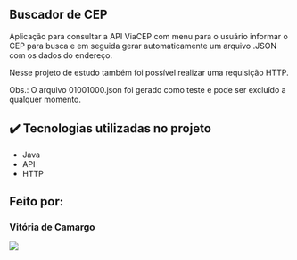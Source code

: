 ## Buscador de CEP

Aplicação para consultar a API ViaCEP com menu para o usuário informar o CEP para busca e em seguida gerar automaticamente um arquivo .JSON com os dados do endereço.

Nesse projeto de estudo também foi possível realizar uma requisição HTTP.

Obs.: O arquivo 01001000.json foi gerado como teste e pode ser excluído a qualquer momento.

## ✔️ Tecnologias utilizadas no projeto
- Java
- API
- HTTP

## Feito por:

### Vitória de Camargo

  <p>
  <a href="https://www.linkedin.com/in/vpaesi/" target="_blank"><img loading="lazy" src="https://img.shields.io/badge/-LinkedIn-%230077B5?style=for-the-badge&logo=linkedin&logoColor=white" target="_blank"></a>   
</p>
